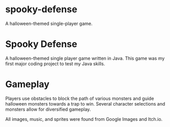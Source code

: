 # spooky-defense
A halloween-themed single-player game.

<h1 align="left">Spooky Defense</h1>
A halloween-themed single player game written in Java.
This game was my first major coding project to test my Java skills.

<h1>Gameplay</h1>
Players use obstacles to block the path of various monsters and guide halloween monsters towards a trap to win. Several character selections and monsters allow for diversified gameplay.

All images, music, and sprites were found from Google Images and Itch.io.


